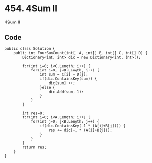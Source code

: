 # 454. 4Sum II
4Sum II

## Code
    public class Solution {
        public int FourSumCount(int[] A, int[] B, int[] C, int[] D) {
            Dictionary<int, int> dic = new Dictionary<int, int>();
        
            for(int i=0; i<C.Length; i++) {
                for(int j=0; j<D.Length; j++) {
                    int sum = C[i] + D[j];
                    if(dic.ContainsKey(sum)) {
                        dic[sum] ++;
                    }else {
                        dic.Add(sum, 1);
                    }
                }
            }

            int res=0;
            for(int i=0; i<A.Length; i++) {
                for(int j=0; j<B.Length; j++) {
                    if(dic.ContainsKey(-1 * (A[i]+B[j]))) {
                        res += dic[-1 * (A[i]+B[j])];
                    }
                }
            }
            return res;
        }
    }